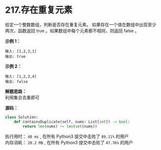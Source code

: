 # 217.存在重复元素

给定一个整数数组，判断是否存在重复元素。
如果存在一个值在数组中出现至少两次，函数返回 true 。如果数组中每个元素都不相同，则返回 false 。

**示例 1：**

```code
输入: [1,2,3,1]  
输出: true
```

**示例 2：**

```code
输入: [1,2,3,4]
输出: false
```

**解题思路：**  
利用集合去重即可

**源码：**  
```python
class Solution:
    def containsDuplicate(self, nums: List[int]) -> bool:
        return len(nums) != len(set(nums))
```
执行用时： `40 ms` , 在所有 Python3 提交中击败了 `89.11%` 的用户  
内存消耗： `20.2 MB` , 在所有 Python3 提交中击败了 `47.76%` 的用户

